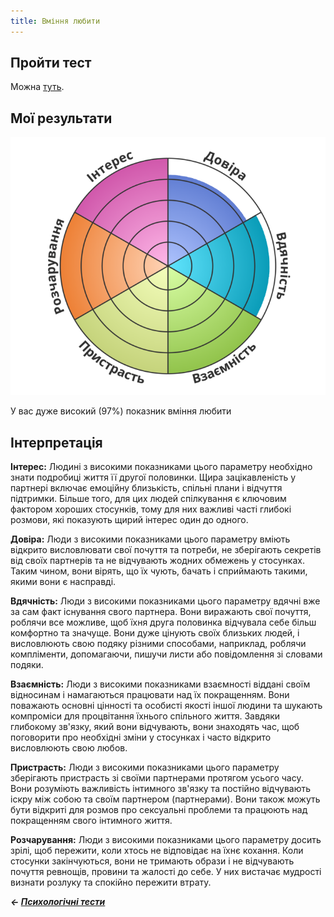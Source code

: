 ```yaml
---
title: Вміння любити
---
```


## Пройти тест
Можна [туть](https://www.idrlabs.com/ua/capacity-to-love/test.php).

## Мої результати

![](attachments/capacity-to-love.png)

У вас дуже високий (97%) показник вміння любити

## Інтерпретація

**Інтерес:** Людині з високими показниками цього параметру необхідно знати подробиці життя її другої половинки. Щира зацікавленість у партнері включає емоційну близькість, спільні плани і відчуття підтримки. Більше того, для цих людей спілкування є ключовим фактором хороших стосунків, тому для них важливі часті глибокі розмови, які показують щирий інтерес один до одного.

**Довіра:** Люди з високими показниками цього параметру вміють відкрито висловлювати свої почуття та потреби, не зберігають секретів від своїх партнерів та не відчувають жодних обмежень у стосунках. Таким чином, вони вірять, що їх чують, бачать і сприймають такими, якими вони є насправді.

**Вдячність:** Люди з високими показниками цього параметру вдячні вже за сам факт існування свого партнера. Вони виражають свої почуття, роблячи все можливе, щоб їхня друга половинка відчувала себе більш комфортно та значуще. Вони дуже цінують своїх близьких людей, і висловлюють свою подяку різними способами, наприклад, роблячи компліменти, допомагаючи, пишучи листи або повідомлення зі словами подяки.

**Взаємність:** Люди з високими показниками взаємності віддані своїм відносинам і намагаються працювати над їх покращенням. Вони поважають основні цінності та особисті якості іншої людини та шукають компроміси для процвітання їхнього спільного життя. Завдяки глибокому зв'язку, який вони відчувають, вони знаходять час, щоб поговорити про необхідні зміни у стосунках і часто відкрито висловлюють свою любов.

**Пристрасть:** Люди з високими показниками цього параметру зберігають пристрасть зі своїми партнерами протягом усього часу. Вони розуміють важливість інтимного зв'язку та постійно відчувають іскру між собою та своїм партнером (партнерами). Вони також можуть бути відкриті для розмов про сексуальні проблеми та працюють над покращенням свого інтимного життя.

**Розчарування:** Люди з високими показниками цього параметру досить зрілі, щоб пережити, коли хтось не відповідає на їхнє кохання. Коли стосунки закінчуються, вони не тримають образи і не відчувають почуття ревнощів, провини та жалості до себе. У них вистачає мудрості визнати розлуку та спокійно пережити втрату.

***← [Психологічні тести](/psycho)***